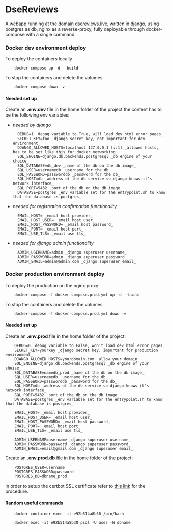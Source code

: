 # DseReviews

A webapp running at the domain [dsereviews.live](https://dsereviews.live), written in django, using postgres as db, nginx as a reverse-proxy, fully deployable through docker-compose with a single command.  

### Docker dev environment deploy

To deploy the containers locally 
        
        docker-compose up -d --build

To stop the containers and delete the volumes

        docker-compose down -v

#### Needed set up

Create an **.env.dev** file in the home folder of the project the content has to be the following env variables:
* _needed by django_

        DEBUG=1 _debug variable to True, will load dev html error pages_ 
        SECRET_KEY=foo _django secret key, not important for dev environment_
        DJANGO_ALLOWED_HOSTS=localhost 127.0.0.1 [::1] _allowed hosts, has to be set like this for docker networking_
        SQL_ENGINE=django.db.backends.postgresql _db engine of your choice_
        SQL_DATABASE=db_dev _name of the db on the db image_
        SQL_USER=usernamedb _username for the db_
        SQL_PASSWORD=passworddb _password for the db_
        SQL_HOST=db _address of the db service so django knows it's network interface_
        SQL_PORT=5432 _port of the db on the db image_
        DATABASE=postgres _env variable set for the entrypoint.sh to know that the database is postgres_

* _needed for registration confirmation functionality_

        EMAIL_HOST= _email host provider_
        EMAIL_HOST_USER= _email host user_
        EMAIL_HOST_PASSWORD= _email host password_
        EMAIL_PORT= _email host port_
        EMAIL_USE_TLS= _email use tls_

* _needed for django admin functionality_

        ADMIN_USERNAME=admin _django superuser username_
        ADMIN_PASSWORD=admin _django superuser password_
        ADMIN_EMAIL=admin@admin.com _django superuser email_


### Docker production environment deploy

To deploy the production on the nginx proxy 
        
        docker-compose -f docker-compose.prod.yml up -d --build

To stop the containers and delete the volumes

        docker-compose -f docker-compose.prod.yml down -v

#### Needed set up

Create an **.env.prod** file in the home folder of the project:

        DEBUG=0 _debug variable to False, won't load dev html error pages_ 
        SECRET_KEY=yourkey _django secret key, important for production environment_
        DJANGO_ALLOWED_HOSTS=yourdomain.com _allow your domain_
        SQL_ENGINE=django.db.backends.postgresql _db engine of your choice_
        SQL_DATABASE=namedb_prod _name of the db on the db image_
        SQL_USER=usernamedb _username for the db_
        SQL_PASSWORD=passworddb _password for the db_
        SQL_HOST=db _address of the db service so django knows it's network interface_
        SQL_PORT=5432 _port of the db on the db image_
        DATABASE=postgres _env variable set for the entrypoint.sh to know that the database is postgres_

        EMAIL_HOST= _email host provider_
        EMAIL_HOST_USER= _email host user_
        EMAIL_HOST_PASSWORD= _email host password_
        EMAIL_PORT= _email host port_
        EMAIL_USE_TLS= _email use tls_

        ADMIN_USERNAME=username _django superuser username_
        ADMIN_PASSWORD=password _django superuser password_
        ADMIN_EMAIL=email@gmail.com _django superuser email_

Create an **.env.prod.db** file in the home folder of the project:

        POSTGRES_USER=username
        POSTGRES_PASSWORD=password
        POSTGRES_DB=dbname_prod

In order to setup the certbot SSL certificate refer to [this link](https://pentacent.medium.com/nginx-and-lets-encrypt-with-docker-in-less-than-5-minutes-b4b8a60d3a71) for the procedure.


#### Random useful commands 

        docker container exec -it e92b514a8b30 /bin/bash

        docker exec -it e92b514a8b30 psql -U user -W dbname
